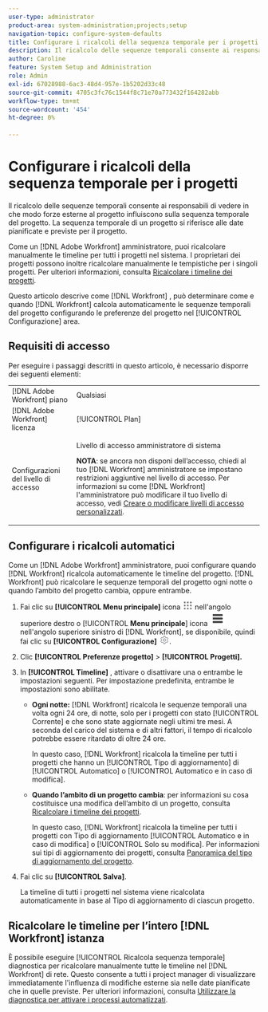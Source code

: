 ```yaml
---
user-type: administrator
product-area: system-administration;projects;setup
navigation-topic: configure-system-defaults
title: Configurare i ricalcoli della sequenza temporale per i progetti
description: Il ricalcolo delle sequenze temporali consente ai responsabili di vedere in che modo forze esterne al progetto influiscono sulla sequenza temporale del progetto. La sequenza temporale di un progetto si riferisce alle date pianificate e previste per il progetto.
author: Caroline
feature: System Setup and Administration
role: Admin
exl-id: 67028988-6ac3-48d4-957e-1b5202d33c48
source-git-commit: 4705c3fc76c1544f8c71e70a773432f164282abb
workflow-type: tm+mt
source-wordcount: '454'
ht-degree: 0%

---
```


# Configurare i ricalcoli della sequenza temporale per i progetti

Il ricalcolo delle sequenze temporali consente ai responsabili di vedere in che modo forze esterne al progetto influiscono sulla sequenza temporale del progetto. La sequenza temporale di un progetto si riferisce alle date pianificate e previste per il progetto.

Come un [!DNL Adobe Workfront] amministratore, puoi ricalcolare manualmente le timeline per tutti i progetti nel sistema. I proprietari dei progetti possono inoltre ricalcolare manualmente le tempistiche per i singoli progetti. Per ulteriori informazioni, consulta [Ricalcolare i timeline dei progetti](../../../manage-work/projects/manage-projects/recalculate-project-timeline.md).

Questo articolo descrive come [!DNL Workfront] , può determinare come e quando [!DNL Workfront] calcola automaticamente le sequenze temporali del progetto configurando le preferenze del progetto nel [!UICONTROL Configurazione] area.

## Requisiti di accesso

Per eseguire i passaggi descritti in questo articolo, è necessario disporre dei seguenti elementi:

<table style="table-layout:auto"> 
 <col> 
 <col> 
 <tbody> 
  <tr> 
   <td role="rowheader">[!DNL Adobe Workfront] piano</td> 
   <td>Qualsiasi</td> 
  </tr> 
  <tr> 
   <td role="rowheader">[!DNL Adobe Workfront] licenza</td> 
   <td>[!UICONTROL Plan]</td> 
  </tr> 
  <tr> 
   <td role="rowheader">Configurazioni del livello di accesso</td> 
   <td> <p>Livello di accesso amministratore di sistema</p> <p><b>NOTA</b>: se ancora non disponi dell’accesso, chiedi al tuo [!DNL Workfront] amministratore se impostano restrizioni aggiuntive nel livello di accesso. Per informazioni su come [!DNL Workfront] l'amministratore può modificare il tuo livello di accesso, vedi <a href="../../../administration-and-setup/add-users/configure-and-grant-access/create-modify-access-levels.md" class="MCXref xref">Creare o modificare livelli di accesso personalizzati</a>.</p> </td> 
  </tr> 
 </tbody> 
</table>

## Configurare i ricalcoli automatici

Come un [!DNL Adobe Workfront] amministratore, puoi configurare quando [!DNL Workfront] ricalcola automaticamente le timeline del progetto. [!DNL Workfront] può ricalcolare le sequenze temporali del progetto ogni notte o quando l’ambito del progetto cambia, oppure entrambe.

1. Fai clic su **[!UICONTROL Menu principale]** icona ![](assets/main-menu-icon.png) nell&#39;angolo superiore destro o [!UICONTROL **Menu principale**] icona ![](assets/lines-main-menu.png) nell&#39;angolo superiore sinistro di [!DNL Workfront], se disponibile, quindi fai clic su **[!UICONTROL Configurazione]** ![](assets/gear-icon-settings.png).

1. Clic **[!UICONTROL Preferenze progetto]** > **[!UICONTROL Progetti].**

1. In **[!UICONTROL Timeline]** , attivare o disattivare una o entrambe le impostazioni seguenti. Per impostazione predefinita, entrambe le impostazioni sono abilitate.

   * **Ogni notte:** [!DNL Workfront&#x200B;&#x200B;&#x200B;] ricalcola le sequenze temporali una volta ogni 24 ore, di notte, solo per i progetti con stato [!UICONTROL Corrente] e che sono state aggiornate negli ultimi tre mesi. A seconda del carico del sistema e di altri fattori, il tempo di ricalcolo potrebbe essere ritardato di oltre 24 ore.

     In questo caso, [!DNL Workfront] ricalcola la timeline per tutti i progetti che hanno un [!UICONTROL Tipo di aggiornamento] di [!UICONTROL Automatico] o [!UICONTROL Automatico e in caso di modifica].

   * **Quando l’ambito di un progetto cambia**: per informazioni su cosa costituisce una modifica dell’ambito di un progetto, consulta [Ricalcolare i timeline dei progetti](../../../manage-work/projects/manage-projects/recalculate-project-timeline.md).

     In questo caso, [!DNL Workfront] ricalcola la timeline per tutti i progetti con Tipo di aggiornamento [!UICONTROL Automatico e in caso di modifica] o [!UICONTROL Solo su modifica].
Per informazioni sui tipi di aggiornamento dei progetti, consulta [Panoramica del tipo di aggiornamento del progetto](../../../manage-work/projects/planning-a-project/project-update-type-overview.md).

1. Fai clic su **[!UICONTROL Salva]**.

   La timeline di tutti i progetti nel sistema viene ricalcolata automaticamente in base al Tipo di aggiornamento di ciascun progetto.

## Ricalcolare le timeline per l’intero [!DNL Workfront] istanza

È possibile eseguire [!UICONTROL Ricalcola sequenza temporale] diagnostica per ricalcolare manualmente tutte le timeline nel [!DNL Workfront] di rete. Questo consente a tutti i project manager di visualizzare immediatamente l&#39;influenza di modifiche esterne sia nelle date pianificate che in quelle previste. Per ulteriori informazioni, consulta [Utilizzare la diagnostica per attivare i processi automatizzati](../../../administration-and-setup/manage-workfront/run-diagnostics/use-diagnostics-to-trigger-automated-processes.md).
